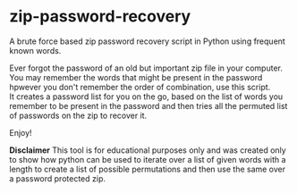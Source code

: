 # zip-password-recovery
A brute force based zip password recovery script in Python using frequent known words.  

Ever forgot the password of an old but important zip file in your computer. You may remember the words that might be present in the password hpwever you don't remember the order of combination, use this script.  
It creates a password list for you on the go, based on the list of words you remember to be present in the password and then tries all the permuted list of passwords on the zip to recover it.

Enjoy!

**Disclaimer**
This tool is for educational purposes only and was created only to show how python can be used to iterate over a list of given words with a length to create a list of possible permutations and then use the same over a password protected zip.

